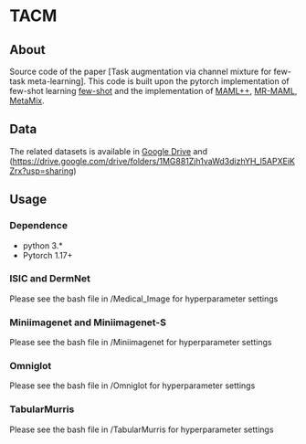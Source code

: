 # TACM

## About
Source code of the paper [Task augmentation via channel mixture for few-task meta-learning]. 
This code is built upon the pytorch implementation of few-shot learning [few-shot](https://github.com/oscarknagg/few-shot) and the implementation of [MAML++](https://github.com/AntreasAntoniou/HowToTrainYourMAMLPytorch), [MR-MAML](https://github.com/mingzhang-yin/Meta-learning-without-memorization), [MetaMix](https://github.com/huaxiuyao/MetaMix).

## Data
The related datasets is available in [Google Drive](https://drive.google.com/drive/folders/1nKZQBV-NVwnvHOGFxZovb4AJyWp7_GTz?usp=sharing) and (https://drive.google.com/drive/folders/1MG881Zjh1vaWd3dizhYH_l5APXEiKZrx?usp=sharing)

## Usage
### Dependence
* python 3.*
* Pytorch 1.17+

### ISIC and DermNet
Please see the bash file in /Medical_Image for hyperparameter settings

### Miniimagenet and Miniimagenet-S
Please see the bash file in /Miniimagenet for hyperparameter settings

### Omniglot
Please see the bash file in /Omniglot for hyperparameter settings

### TabularMurris
Please see the bash file in /TabularMurris for hyperparameter settings



